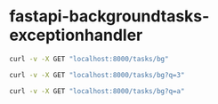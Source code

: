 # fastapi-backgroundtasks-exceptionhandler


```bash
curl -v -X GET "localhost:8000/tasks/bg"

curl -v -X GET "localhost:8000/tasks/bg?q=3"

curl -v -X GET "localhost:8000/tasks/bg?q=a"

```